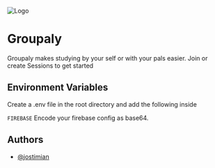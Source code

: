 ![Logo](https://i.ibb.co/cyX6G8D/Group-1.png)

# Groupaly

Groupaly makes studying by your self or with your pals easier. Join or create Sessions to get started


## Environment Variables

Create a .env file in the root directory and add the following inside

`FIREBASE`
Encode your firebase config as base64.



## Authors

- [@jostimian](https://github.com/jostimian)


